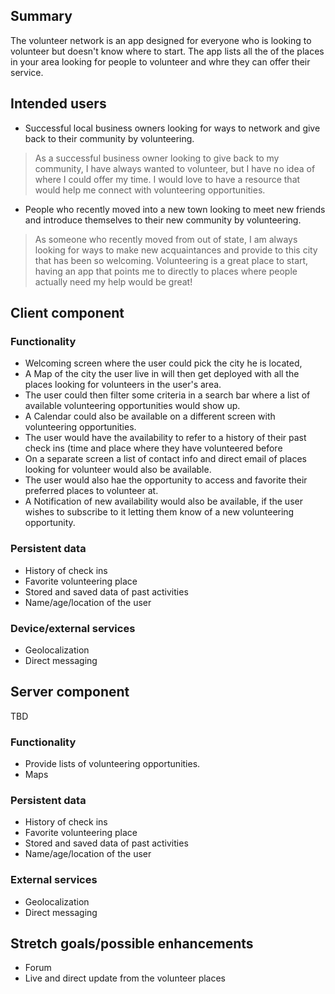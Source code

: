 ## Summary
The volunteer network is an app designed for everyone who is looking to volunteer but doesn't know where to start.
The app lists all the of the places in your area looking for people to volunteer and whre they can offer their service.



## Intended users

- Successful local business owners looking for ways to network and give back to their community by volunteering.
>As a successful business owner looking to give back to my community, I have always wanted to volunteer, but I have no idea of where I could offer my time.
> I would love to have a resource that would help me connect with volunteering opportunities.

- People who recently moved into a new town looking to meet new friends and introduce themselves to their new community by volunteering.
> As someone who recently moved from out of state, I am always looking for ways to make new acquaintances and provide to this city that has been so welcoming.
> Volunteering is a great place to start, having an app that points me to directly to places where people actually need my help would be great!
 




## Client component

### Functionality
- Welcoming screen where the user could pick the city he is located, 
- A Map of the city the user live in will then get deployed with all the places looking for volunteers in the user's area.
- The user could then filter some criteria in a search bar where a list of available volunteering opportunities would show up.
- A Calendar could also be available on a different screen with volunteering opportunities.
- The user would have the availability to refer to a history  of their past check ins  (time and place where they have volunteered before
- On a separate screen a list of contact info and direct email of places looking for volunteer would also be available.
- The user would also hae the opportunity to access and favorite their preferred places to volunteer at.
- A Notification of new availability would also be available, if the user wishes to subscribe to it letting them know of a new volunteering opportunity.


### Persistent data

- History of check ins
- Favorite volunteering place
- Stored and saved data of past activities
- Name/age/location of the user
 
    
### Device/external services

- Geolocalization
- Direct messaging

    
## Server component
TBD
### Functionality

- Provide lists of volunteering opportunities.
- Maps

### Persistent data

- History of check ins
- Favorite volunteering place
- Stored and saved data of past activities
- Name/age/location of the user 
    
### External services

- Geolocalization
- Direct messaging

    
## Stretch goals/possible enhancements 

- Forum
- Live and direct update from the volunteer places


